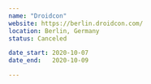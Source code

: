 ```yaml
---
name: "Droidcon"
website: https://berlin.droidcon.com/
location: Berlin, Germany
status: Canceled

date_start: 2020-10-07
date_end:   2020-10-09

---
```

